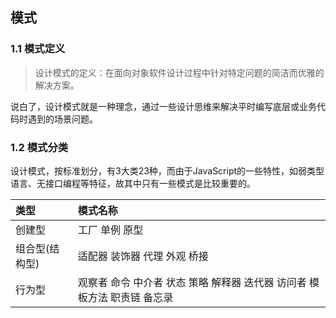 ## 模式

### 1.1 模式定义

> 设计模式的定义：在面向对象软件设计过程中针对特定问题的简洁而优雅的解决方案。

说白了，设计模式就是一种理念，通过一些设计思维来解决平时编写底层或业务代码时遇到的场景问题。

### 1.2 模式分类

设计模式，按标准划分，有3大类23种，而由于JavaScript的一些特性，如弱类型语言、无接口编程等特征，故其中只有一些模式是比较重要的。

| 类型           | 模式名称                                                     |
| :------------- | :----------------------------------------------------------- |
| 创建型         | 工厂 单例 原型                                               |
| 组合型(结构型) | 适配器 装饰器 代理 外观 桥接                                 |
| 行为型         | 观察者 命令 中介者 状态 策略 解释器 迭代器 访问者 模板方法 职责链 备忘录 |


